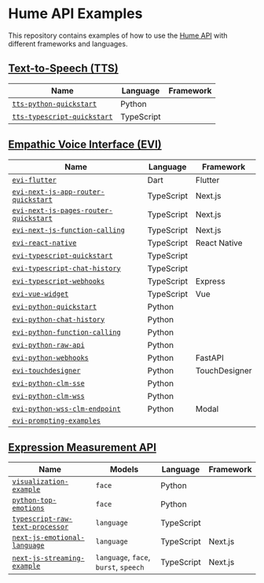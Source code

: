 # Hume API Examples

This repository contains examples of how to use the [Hume API](https://docs.hume.ai) with different frameworks and languages.

## [Text-to-Speech (TTS)](https://dev.hume.ai/docs/text-to-speech-tts/overview)

| Name                                                                                    | Language   | Framework       |
| --------------------------------------------------------------------------------------- | ---------- | --------------- |
| [`tts-python-quickstart`](/tts/python/tts-python-quickstart/README.md)                  | Python     |                 |
| [`tts-typescript-quickstart`](/tts/typescript/tts-typescript-quickstart/README.md)      | TypeScript |                 |

## [Empathic Voice Interface (EVI)](https://dev.hume.ai/docs/empathic-voice-interface-evi/overview)

| Name                                                                                               | Language   | Framework       |
| -------------------------------------------------------------------------------------------------- | ---------- | --------------- |
| [`evi-flutter`](/evi/flutter/evi-flutter/README.md)                                                | Dart       | Flutter         |
| [`evi-next-js-app-router-quickstart`](/evi/next-js/evi-next-js-app-router-quickstart/README.md)    | TypeScript | Next.js         |
| [`evi-next-js-pages-router-quickstart`](/evi/next-js/evi-next-js-pages-router-quickstart/README.md)| TypeScript | Next.js         |
| [`evi-next-js-function-calling`](/evi/next-js/evi-next-js-function-calling/README.md)              | TypeScript | Next.js         |
| [`evi-react-native`](/evi/react-native/evi-react-native/README.md)                                 | TypeScript | React Native    |
| [`evi-typescript-quickstart`](/evi/typescript/evi-typescript-quickstart/README.md)                 | TypeScript |                 |
| [`evi-typescript-chat-history`](/evi/typescript/evi-typescript-chat-history/README.md)             | TypeScript |                 |
| [`evi-typescript-webhooks`](/evi/typescript/evi-typescript-webhooks/README.md)                     | TypeScript | Express         |
| [`evi-vue-widget`](/evi/vue/evi-vue-widget/README.md)                                              | TypeScript | Vue             |
| [`evi-python-quickstart`](/evi/python/evi-python-quickstart/README.md)                             | Python     |                 |
| [`evi-python-chat-history`](/evi/python/evi-python-chat-history/README.md)                         | Python     |                 |
| [`evi-python-function-calling`](/evi/python/evi-python-function-calling/README.md)                 | Python     |                 |
| [`evi-python-raw-api`](/evi/python/evi-python-raw-api/README.md)                                   | Python     |                 |
| [`evi-python-webhooks`](/evi/python/evi-python-webhooks/README.md)                                 | Python     | FastAPI         |
| [`evi-touchdesigner`](/evi/touchdesigner/evi-touchdesigner/README.md)                              | Python     | TouchDesigner   |
| [`evi-python-clm-sse`](/evi/python/evi-python-clm-sse/README.md)                                   | Python     |                 |
| [`evi-python-clm-wss`](/evi/python/evi-python-clm-wss/README.md)                                   | Python     |                 |
| [`evi-python-wss-clm-endpoint`](/evi/python/evi-python-wss-clm-endpoint/)                          | Python     | Modal           |
| [`evi-prompting-examples`](/evi/prompt-examples/evi-prompting-examples/README.md)                  |            |                 |

## [Expression Measurement API](https://dev.hume.ai/docs/expression-measurement-api/overview)

| Name                                                                                                                      | Models                                | Language   | Framework   |
| ------------------------------------------------------------------------------------------------------------------------- | ------------------------------------- | ---------- | ----------- |
| [`visualization-example`](/expression-measurement/visualization-example/example-notebook.ipynb)         | `face`                                | Python     |             |
| [`python-top-emotions`](/expression-measurement/batch/python-top-emotions/README.md)                         | `face`                                | Python     |             |
| [`typescript-raw-text-processor`](/expression-measurement/batch/typescript-raw-text-processor/README.md) | `language`                            | TypeScript |             |
| [`next-js-emotional-language`](/expression-measurement/batch/next-js-emotional-language/README.md)          | `language`                            | TypeScript | Next.js     |
| [`next-js-streaming-example`](/expression-measurement/streaming/next-js-streaming-example/README.md)                        | `language`, `face`, `burst`, `speech` | TypeScript | Next.js     |


